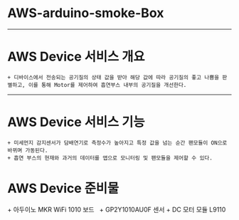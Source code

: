# AWS-arduino-smoke-Box
--------------
<h1> AWS Device 서비스 개요 </h1>

    + 디바이스에서 전송되는 공기질의 상태 값을 받아 해당 값에 따라 공기질의 좋고 나쁨을 판별하고, 이를 통해 Motor를 제어하여 흡연부스 내부의 공기질을 개선한다.

-----------------------
    
<h1> AWS Device 서비스 기능 </h1>

    + 미세먼지 감지센서가 담배연기로 측정수가 높아지고 특정 값을 넘는 순간 팬모듈이 ON으로 바뀌며 가동된다.
    + 흡연 부스의 현재와 과거의 데이터를 앱으로 모니터링 및 팬모듈을 제어할 수 있다.

<h1> AWS Device 준비물 </h1>
    + 아두이노 MKR WiFi 1010 보드         
    + GP2Y1010AU0F 센서           
    + DC 모터 모듈 L9110

